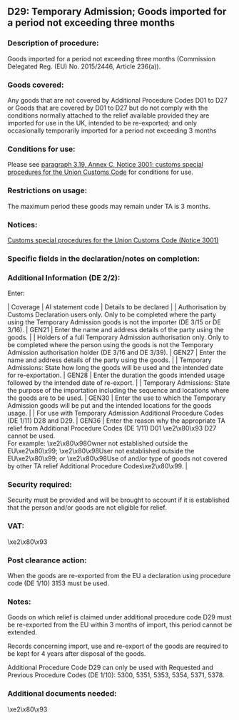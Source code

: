 D29: Temporary Admission; Goods imported for a period not exceeding three months
--------------------------------------------------------------------------------

### Description of procedure:

Goods imported for a period not exceeding three months (Commission Delegated Reg. (EU) No. 2015/2446, Article 236(a)).

### Goods covered:

Any goods that are not covered by Additional Procedure Codes D01 to D27 or Goods that are covered by D01 to D27 but do not comply with the conditions normally attached to the relief available provided they are imported for use in the UK, intended to be re-exported; and only occasionally temporarily imported for a period not exceeding 3 months

### Conditions for use:

Please see [paragraph 3.19, Annex C, Notice 3001: customs special procedures for the Union Customs Code](https://www.gov.uk/government/publications/notice-3001-special-procedures-for-the-union-customs-code/annex-c#goods-other-than-mot-pallets-and-containers) for conditions for use.

### Restrictions on usage:

The maximum period these goods may remain under TA is 3 months.

### Notices:

[Customs special procedures for the Union Customs Code (Notice 3001)](https://www.gov.uk/government/publications/notice-3001-special-procedures-for-the-union-customs-code)

### Specific fields in the declaration/notes on completion:

### Additional Information (DE 2/2):

Enter:



  |  Coverage |  AI statement code |  Details to be declared | 
   |  Authorisation by Customs Declaration users only. Only to be completed where the party using the Temporary Admission goods is not the importer (DE 3/15 or DE 3/16). |  GEN21 |  Enter the name and address details of the party using the goods. | 
 |  Holders of a full Temporary Admission authorisation only. Only to be completed where the person using the goods is not the Temporary Admission authorisation holder (DE 3/16 and DE 3/39). |  GEN27 |  Enter the name and address details of the party using the goods. | 
 |  Temporary Admissions: State how long the goods will be used and the intended date for re-exportation. |  GEN28 |  Enter the duration the goods intended usage followed by the intended date of re-export. | 
 |  Temporary Admissions: State the purpose of the importation including the sequence and locations where the goods are to be used. |  GEN30 |  Enter the use to which the Temporary Admission goods will be put and the intended locations for the goods usage. | 
 |  For use with Temporary Admission Additional Procedure Codes (DE 1/11) D28 and D29. |  GEN36 |  Enter the reason why the appropriate TA relief from Additional Procedure Codes (DE 1/11) D01 \xe2\x80\x93 D27 cannot be used.  
For example: \xe2\x80\x98Owner not established outside the EU\xe2\x80\x99; \xe2\x80\x98User not established outside the EU\xe2\x80\x99; or \xe2\x80\x98Use of and/or type of goods not covered by other TA relief Additional Procedure Codes\xe2\x80\x99. | 
 
### Security required:

Security must be provided and will be brought to account if it is established that the person and/or goods are not eligible for relief.

### VAT:

\xe2\x80\x93

### Post clearance action:

When the goods are re-exported from the EU a declaration using procedure code (DE 1/10) 3153 must be used.

### Notes:

Goods on which relief is claimed under additional procedure code D29 must be re-exported from the EU within 3 months of import, this period cannot be extended.

Records concerning import, use and re-export of the goods are required to be kept for 4 years after disposal of the goods.

Additional Procedure Code D29 can only be used with Requested and Previous Procedure Codes (DE 1/10): 5300, 5351, 5353, 5354, 5371, 5378.

### Additional documents needed:

\xe2\x80\x93


